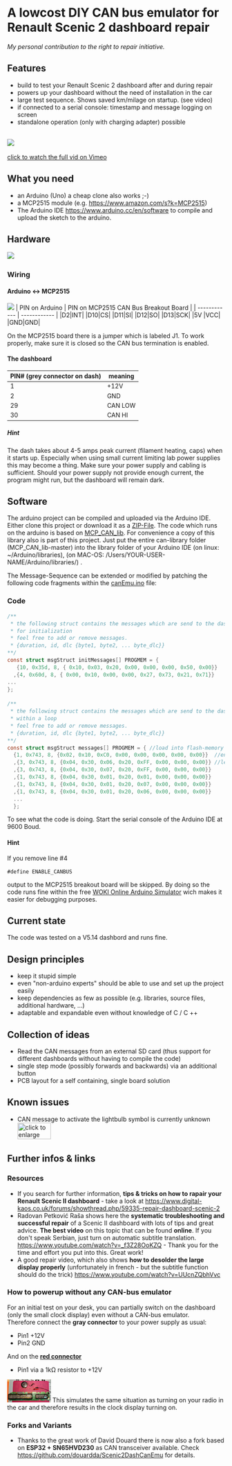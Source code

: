 # A lowcost DIY CAN bus emulator for Renault Scenic 2 dashboard repair
*My personal contribution to the right to repair initiative.*

## Features
- build to test your Renault Scenic 2 dashboard after and during repair
- powers up your dashboard without the need of installation in the car
- large test sequence. Shows saved km/milage on startup. (see video) 
- if connected to a serial console: timestamp and message logging on screen
- standalone operation (only with charging adapter) possible

\
[![](./pics/RenaultScenic2CAN-BusEmulatorDIYonGitHub-low.gif)](https://vimeo.com/568058419 "CAN bus - Emulator in action - Click to watch on Vimeo!")

[click to watch the full vid on Vimeo](https://vimeo.com/568058419)


## What you need
- an Arduino (Uno) a cheap clone also works ;-)
- a MCP2515 module (e.g. https://www.amazon.com/s?k=MCP2515)
- The Arduino IDE https://www.arduino.cc/en/software to compile and upload the sketch to the arduino. 

## Hardware
![](./pics/wireing.jpg)

### Wiring
#### Arduino <-> MCP2515
![](./pics/mcp2515-arduino.jpg)
| PIN on Arduino  | PIN on MCP2515 CAN Bus Breakout Board  |
| ------------ | ------------ |
|D2|INT|
|D10|CS|
|D11|SI|
|D12|SO|
|D13|SCK|
|5V |VCC|
|GND|GND|

On the MCP2515 board there is a jumper which is labeled J1.
To work properly, make sure it is closed so the CAN bus termination is enabled.

#### The dashboard
|PIN# (grey connector on dash)| meaning|
| ------------ | ------------ |
|1|+12V|
|2|GND|
|29|CAN LOW|
|30|CAN HI|

##### Hint 
The dash takes about 4-5 amps peak current (filament heating, caps) when it starts up.
Especially when using small current limiting lab power supplies this may become a thing.
Make sure your power supply and cabling is sufficient.
Should your power supply not provide enough current, the program might run, but the dashboard will remain dark.

## Software
The arduino project can be compiled and uploaded via the Arduino IDE. Either clone this project or download it as a [ZIP-File](https://github.com/dirksan28/Scenic2DashCanEmu/archive/refs/heads/main.zip).
The code which runs on the arduino is based on [MCP_CAN_lib](https://github.com/coryjfowler/MCP_CAN_lib).
For convenience a copy of this library also is part of this project. Just put the entire can-library folder (MCP_CAN_lib-master) into the library folder of your Arduino IDE (on linux: ~/Arduino/libraries), (on MAC-OS: /Users/YOUR-USER-NAME/Arduino/libraries/) .

The Message-Sequence can be extended or modified by patching the following code fragments within the [canEmu.ino](./Arduino/canEmulator/canEmulator.ino "link to canEmu.ino") file:

### Code
```c
/**
 * the following struct contains the messages which are send to the dashboard
 * for initialization
 * feel free to add or remove messages.
 * {duration, id, dlc {byte1, byte2, ... byte_dlc}}
**/
const struct msgStruct initMessages[] PROGMEM = {
   {10, 0x35d, 8, { 0x10, 0x03, 0x20, 0x00, 0x00, 0x00, 0x50, 0x00}}   //dash on
  ,{4, 0x60d, 8, { 0x00, 0x10, 0x00, 0x00, 0x27, 0x73, 0x21, 0x71}}    //reset displ state
...
};

/**
 * the following struct contains the messages which are send to the dash
 * within a loop
 * feel free to add or remove messages.
 * {duration, id, dlc {byte1, byte2, ... byte_dlc}}
**/
const struct msgStruct messages[] PROGMEM = { //load into flash-memory (sram was to small)
  {1, 0x743, 8, {0x02, 0x10, 0xC0, 0x00, 0x00, 0x00, 0x00, 0x00}}  //enable indicators
  ,{3, 0x743, 8, {0x04, 0x30, 0x06, 0x20, 0xFF, 0x00, 0x00, 0x00}} //left ind. lights
  ,{3, 0x743, 8, {0x04, 0x30, 0x07, 0x20, 0xFF, 0x00, 0x00, 0x00}}
  ,{1, 0x743, 8, {0x04, 0x30, 0x01, 0x20, 0x01, 0x00, 0x00, 0x00}}
  ,{1, 0x743, 8, {0x04, 0x30, 0x01, 0x20, 0x07, 0x00, 0x00, 0x00}}
  ,{1, 0x743, 8, {0x04, 0x30, 0x01, 0x20, 0x06, 0x00, 0x00, 0x00}}
  ...
  };
```
To see what the code is doing. Start the serial console of the Arduino IDE at 9600 Boud.

#### Hint
If you remove line #4
```
#define ENABLE_CANBUS
```
output to the MCP2515 breakout board will be skipped.
By doing so the code runs fine within the free [WOKI Online Arduino Simulator](https://wokwi.com/arduino/new?template=arduino-uno) wich makes it easier for debugging purposes.

## Current state
The code was tested on a V5.14 dashbord and runs fine.

## Design principles
- keep it stupid simple
- even "non-arduino experts" should be able to use and set up the project easily
- keep dependencies as few as possible (e.g. libraries, source files, additional hardware, ...)
- adaptable and expandable even without knowledge of C / C ++

## Collection of ideas
- Read the CAN messages from an external SD card (thus support for different dashboards without having to compile the code)
- single step mode (possibly forwards and backwards) via an additional button
- PCB layout for a self containing, single board solution

## Known issues
- CAN message to activate the lightbulb symbol is currently unknown
  <br><img title="click to enlarge" src="./pics/missingBulbInd.png" width=40% height=40%>

## Further infos & links
### Resources
- If you search for further information, **tips & tricks on how to rapair your Renault Scenic II dashboard** - take a look at https://www.digital-kaos.co.uk/forums/showthread.php/59335-repair-dashboard-scenic-2
- Radovan Petković Raša shows here the **systematic troubleshooting and successful repair** of a Scenic II dashboard with lots of tips and great advice. **The best video** on this topic that can be found **online**. If you don't speak Serbian, just turn on automatic subtitle translation. https://www.youtube.com/watch?v=_f3Z28OoKZQ  - Thank you for the time and effort you put into this. Great work!
- A good repair video, which also shows **how to desolder the large display properly** (unfortunately in french - but the subtitle function should do the trick) https://www.youtube.com/watch?v=UUcnZQbhVvc

### How to powerup without any CAN-bus emulator
For an initial test on your desk, you can partially switch on the dashboard (only the small clock display) even without a CAN-bus emulator.
<br> Therefore connect the **gray connector** to your power supply as usual:
- Pin1 +12V
- Pin2 GND 

And on the **[red connector](./pics/Scenic2SteeringWheelRadioRemote.pdf)** 
- Pin1 via a 1kΩ resistor to +12V
<img title="click to enlarge" src="./pics/Scenic2CheckClockDisp.png" width=20% height=20%>
This simulates the same situation as turning on your radio in the car and therefore results in the clock display turning on.

### Forks and Variants
- Thanks to the great work of David Douard there is now also a fork based on **ESP32 + SN65HVD230** as CAN transceiver available. Check https://github.com/douardda/Scenic2DashCanEmu for details.
